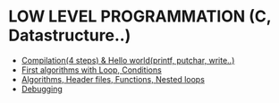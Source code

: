 # LOW LEVEL PROGRAMMATION (C, Datastructure..)
* [Compilation(4 steps) & Hello world(printf, putchar, write..)](https://github.com/ThibautBernard/holbertonschool-low_level_programming/tree/master/0x00-hello_world)
* [First algorithms with Loop, Conditions](https://github.com/ThibautBernard/holbertonschool-low_level_programming/tree/master/0x01-variables_if_else_while)
* [Algorithms, Header files, Functions, Nested loops](https://github.com/ThibautBernard/holbertonschool-low_level_programming/tree/master/0x02-functions_nested_loops)
* [Debugging](https://github.com/ThibautBernard/holbertonschool-low_level_programming/tree/master/0x03-debugging)
